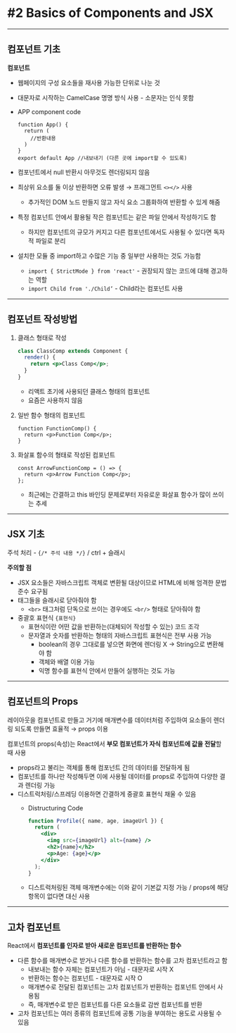 # #2 Basics of Components and JSX

---

## 컴포넌트 기초

**컴포넌트**

- 웹페이지의 구성 요소들을 재사용 가능한 단위로 나눈 것
- 대문자로 시작하는 CamelCase 명명 방식 사용 - 소문자는 인식 못함
- APP component code
    
    ```
    function App() {
      return (
        //반환내용
      )
    }
    export default App //내보내기 (다른 곳에 import할 수 있도록)
    ```
    

- 컴포넌트에서 null 반환시 아무것도 렌더링되지 않음
- 최상위 요소를 둘 이상 반환하면 오류 발생 → 프래그먼트 `<></>` 사용
    - 추가적인 DOM 노드 만들지 않고 자식 요소 그룹화하여 반환할 수 있게 해줌
- 특정 컴포넌트 안에서 활용될 작은 컴포넌트는 같은 파일 안에서 작성하기도 함
    - 하지만 컴포넌트의 규모가 커지고 다른 컴포넌트에서도 사용될 수 있다면 독자적 파일로 분리
- 설치한 모듈 중 import하고 수많은 기능 중 일부만 사용하는 것도 가능함
    - `import { StrictMode } from 'react'` - 권장되지 않는 코드에 대해 경고하는 역할
    - `import Child from './Child’` - Child라는 컴포넌트 사용
    

---

## 컴포넌트 작성방법

1. 클래스 형태로 작성
    
    ```jsx
    class ClassComp extends Component {
      render() {
        return <p>Class Comp</p>;
      }
    }
    ```
    
    - 리액트 초기에 사용되던 클래스 형태의 컴포넌트
    - 요즘은 사용하지 않음

1. 일반 함수 형태의 컴포넌트
    
    ```
    function FunctionComp() {
      return <p>Function Comp</p>;
    }
    ```
    
2. 화살표 함수의 형태로 작성된 컴포넌트
    
    ```
    const ArrowFunctionComp = () => {
      return <p>Arrow Function Comp</p>;
    };
    ```
    
    - 최근에는 간결하고 this 바인딩 문제로부터 자유로운 화살표 함수가 많이 쓰이는 추세

---

## JSX 기초

주석 처리 - `{/* 주석 내용 */}`  / ctrl + 슬래시

**주의할 점** 

- JSX 요소들은 자바스크립트 객체로 변환될 대상이므로 HTML에 비해 엄격한 문법 준수 요구됨
- 태그들을 슬래시로 닫아줘야 함
    - `<br>` 태그처럼 단독으로 쓰이는 경우에도 `<br/>` 형태로 닫아줘야 함
- 중괄호 표현식 `{표현식}`
    - 표현식이란 어떤 값을 반환하는(대체되어 작성할 수 있는) 코드 조각
    - 문자열과 숫자를 반환하는 형태의 자바스크립트 표현식은 전부 사용 가능
        - boolean의 경우 그대로를 넣으면 화면에 렌더링 X → String으로 변환해야 함
        - 객체와 배열 이용 가능
        - 익명 함수를 표현식 안에서 만들어 실행하는 것도 가능

---

## 컴포넌트의 Props

레이아웃을 컴포넌트로 만들고 거기에 매개변수를 데이터처럼 주입하여 요소들이 렌더링 되도록 만들면 효율적 → props 이용

컴포넌트의 props(속성)는 React에서 **부모 컴포넌트가 자식 컴포넌트에 값을 전달**할 때 사용

- props라고 불리는 객체를 통해 컴포넌트 간의 데이터를 전달하게 됨
- 컴포넌트를 하나만 작성해두면 이에 사용될 데이터를  props로 주입하여 다양한 결과 렌더링 가능
- 디스트럭처링/스프레딩 이용하면 간결하게 중괄호 표현식 채울 수 있음
    - Distructuring Code
        
        ```jsx
        function Profile({ name, age, imageUrl }) {
          return (
            <div>
              <img src={imageUrl} alt={name} />
              <h2>{name}</h2>
              <p>Age: {age}</p>
            </div>
          );
        }
        ```
        
    - 디스트럭처링된 객체 매개변수에는 이와 같이 기본값 지정 가능 / props에 해당 항목이 없다면 대신 사용

---

## 고차 컴포넌트

 React에서 **컴포넌트를 인자로 받아 새로운 컴포넌트를 반환하는 함수**

- 다른 함수를 매개변수로 받거나 다른 함수를 반환하는 함수를 고차 컴포넌트라고 함
    - 내보내는 함수 자체는 컴포넌트가 아님 - 대문자로 시작 X
    - 반환하는 함수는 컴포넌트 - 대문자로 시작 O
    - 매개변수로 전달된 컴포넌트는 고차 컴포넌트가 반환하는 컴포넌트 안에서 사용됨
    - 즉, 매개변수로 받은 컴포넌트를 다른 요소들로 감싼 컴포넌트를 반환
- 고차 컴포넌트는 여러 종류의 컴포넌트에 공통 기능을 부여하는 용도로 사용될 수 있음